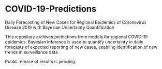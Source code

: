 # COVID-19-Predictions
Daily Forecasting of New Cases for Regional Epidemics of Coronavirus Disease 2019 with Bayesian Uncertainty Quantification

This repository archives predictions from models for regional COVID-19 epidemics. Bayesian inference is used to quantify uncertainty in daily forecasts of expected reporting of new cases, enabling identification of new trends in surveillance data.

Public release of results is pending.
